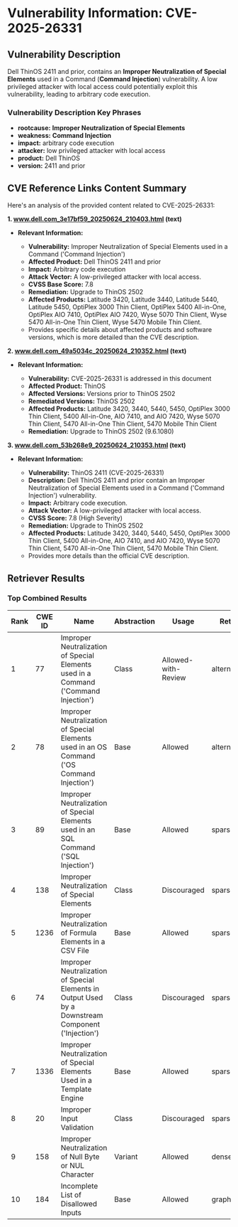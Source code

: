 # Vulnerability Information: CVE-2025-26331

## Vulnerability Description
Dell ThinOS 2411 and prior, contains an **Improper Neutralization of Special Elements** used in a Command (**Command Injection**) vulnerability. A low privileged attacker with local access could potentially exploit this vulnerability, leading to arbitrary code execution.

### Vulnerability Description Key Phrases
- **rootcause:** **Improper Neutralization of Special Elements**
- **weakness:** **Command Injection**
- **impact:** arbitrary code execution
- **attacker:** low privileged attacker with local access
- **product:** Dell ThinOS
- **version:** 2411 and prior

## CVE Reference Links Content Summary
Here's an analysis of the provided content related to CVE-2025-26331:

**1. www.dell.com_3e17bf59_20250624_210403.html (text)**

*   **Relevant Information:**

    *   **Vulnerability:** Improper Neutralization of Special Elements used in a Command ('Command Injection')
    *   **Affected Product:** Dell ThinOS 2411 and prior
    *   **Impact:** Arbitrary code execution
    *   **Attack Vector:** A low-privileged attacker with local access.
    *   **CVSS Base Score:** 7.8
    *   **Remediation:** Upgrade to ThinOS 2502
    *   **Affected Products:** Latitude 3420, Latitude 3440, Latitude 5440, Latitude 5450, OptiPlex 3000 Thin Client, OptiPlex 5400 All-in-One, OptiPlex AIO 7410, OptiPlex AIO 7420, Wyse 5070 Thin Client, Wyse 5470 All-in-One Thin Client, Wyse 5470 Mobile Thin Client.
    *   Provides specific details about affected products and software versions, which is more detailed than the CVE description.

**2. www.dell.com_49a5034c_20250624_210352.html (text)**

*   **Relevant Information:**

    *   **Vulnerability:**  CVE-2025-26331 is addressed in this document
    *   **Affected Product:** ThinOS
    *   **Affected Versions:** Versions prior to ThinOS 2502
    *   **Remediated Versions:** ThinOS 2502
    *   **Affected Products:** Latitude 3420, 3440, 5440, 5450, OptiPlex 3000 Thin Client, 5400 All-in-One, AIO 7410, and AIO 7420, Wyse 5070 Thin Client, 5470 All-in-One Thin Client, 5470 Mobile Thin Client
    *   **Remediation:** Upgrade to ThinOS 2502 (9.6.1080)

**3. www.dell.com_53b268e9_20250624_210353.html (text)**

*   **Relevant Information:**

    *   **Vulnerability:** ThinOS 2411 (CVE-2025-26331)
    *   **Description:** Dell ThinOS 2411 and prior contain an Improper Neutralization of Special Elements used in a Command ('Command Injection') vulnerability.
    *   **Impact:** Arbitrary code execution.
    *   **Attack Vector:** A low-privileged attacker with local access.
    *   **CVSS Score:** 7.8 (High Severity)
    *   **Remediation:**  Upgrade to ThinOS 2502
    *   **Affected Products:** Latitude 3420, 3440, 5440, 5450, OptiPlex 3000 Thin Client, 5400 All-in-One, AIO 7410, and AIO 7420, Wyse 5070 Thin Client, 5470 All-in-One Thin Client, 5470 Mobile Thin Client.
    *   Provides more details than the official CVE description.

## Retriever Results

### Top Combined Results

| Rank | CWE ID | Name | Abstraction | Usage  | Retrievers | Individual Scores |
|------|--------|------|-------------|-------|------------|-------------------|
| 1 | 77 | Improper Neutralization of Special Elements used in a Command ('Command Injection') | Class | Allowed-with-Review | alternate_terms | 1.000 |
| 2 | 78 | Improper Neutralization of Special Elements used in an OS Command ('OS Command Injection') | Base | Allowed | alternate_terms | 0.700 |
| 3 | 89 | Improper Neutralization of Special Elements used in an SQL Command ('SQL Injection') | Base | Allowed | sparse | 0.266 |
| 4 | 138 | Improper Neutralization of Special Elements | Class | Discouraged | sparse | 0.260 |
| 5 | 1236 | Improper Neutralization of Formula Elements in a CSV File | Base | Allowed | sparse | 0.259 |
| 6 | 74 | Improper Neutralization of Special Elements in Output Used by a Downstream Component ('Injection') | Class | Discouraged | sparse | 0.246 |
| 7 | 1336 | Improper Neutralization of Special Elements Used in a Template Engine | Base | Allowed | sparse | 0.241 |
| 8 | 20 | Improper Input Validation | Class | Discouraged | sparse | 0.218 |
| 9 | 158 | Improper Neutralization of Null Byte or NUL Character | Variant | Allowed | dense | 0.595 |
| 10 | 184 | Incomplete List of Disallowed Inputs | Base | Allowed | graph | 0.002 |


